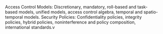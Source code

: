 Access Control Models: Discretionary, mandatory, roll-based and task-based
models, unified models, access control algebra, temporal and spatio-temporal
models.
Security Policies: Confidentiality policies, integrity policies, hybrid policies,
noninterference and policy composition, international standards.v